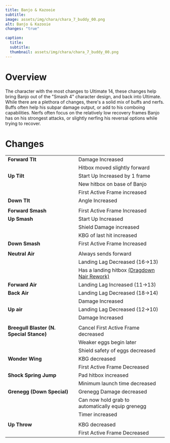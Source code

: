 ```yaml
---
title: Banjo & Kazooie
subtitle: 
image: assets/img/chara/chara_7_buddy_00.png
alt: Banjo & Kazooie
changes: "true"

caption:
  title:
  subtitle: 
  thumbnail: assets/img/chara/chara_7_buddy_00.png
---
```


# Overview

The character with the most changes to Ultimate 14, these changes help bring Banjo out of the "Smash 4" character design, and back into Ultimate. While there are a plethora of changes, there's a solid mix of buffs and nerfs. Buffs often help his subpar damage output, or add to his comboing capabilities. Nerfs often focus on the relatively low recovery frames Banjo has on his strongest attacks, or slightly nerfing his reversal options while trying to recover.

# Changes

| |  |  |
| :----------- | :-----: | ----------- |
| **Forward Tlt** | | Damage Increased |
|  |  | Hitbox moved slightly forward |
| **Up Tilt** | | Start Up Increased by 1 frame |
|  |  | New hitbox on base of Banjo |
|  |  | First Active Frame increased |
| **Down Tlt** | | Angle Increased |
|  |  |  |
| **Forward Smash** | | First Active Frame Increased |
| **Up Smash** | | Start Up Increased |
|  |  | Shield Damage increased |
|  |  | KBG of last hit increased |
| **Down Smash** | | First Active Frame Increased |
|  |  |  |
| **Neutral Air** | | Always sends forward |
|  |  | Landing Lag Decreased (16->13) |
|  |  | Has a landing hitbox [(Dragdown Nair Rework)](mechanics#Nairs) |
| **Forward Air** | | Landing Lag Increased (11->13) |
| **Back Air** | | Landing Lag Decreased (18->14) |
|  |  | Damage Increased |
| **Up air** | | Landing Lag Decreased (12->10) |
|  |  | Damage Increased |
|  |  |  |
| **Breegull Blaster (N. Special Stance)** | | Cancel First Active Frame decreased |
|  |  | Weaker eggs begin later |
|  |  | Shield safety of eggs decreased |
| **Wonder Wing** | | KBG decreased |
|  |  | First Active Frame Decreased |
| **Shock Spring Jump** | | Pad hitbox increased |
|  |  | Minimum launch time decreased |
| **Grenegg (Down Special)** | | Grenegg Damage decreased |
|  |  | Can now hold grab to automatically equip grenegg |
|  |  | Timer increased |
|  |  |  |
| **Up Throw** | | KBG decreased |
|  |  | First Active Frame Decreased |